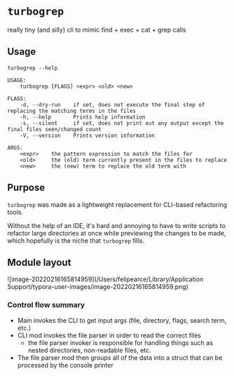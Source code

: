 # `turbogrep`
really tiny (and silly) cli to mimic find + exec + cat + grep calls

## Usage
```
turbogrep --help

USAGE:
    turbogrep [FLAGS] <expr> <old> <new>

FLAGS:
    -d, --dry-run    if set, does not execute the final step of replacing the matching terms in the files
    -h, --help       Prints help information
    -s, --silent     if set, does not print out any output except the final files seen/changed count
    -V, --version    Prints version information

ARGS:
    <expr>    the pattern expression to match the files for
    <old>     the (old) term currently present in the files to replace
    <new>     the (new) term to replace the old term with
```

## Purpose
`turbogrep` was made as a lightweight replacement for CLI-based refactoring tools.

Without the help of an IDE, it's hard and annoying to have to write scripts to refactor large directories at once while previewing the changes to be made,
which hopefully is the niche that `turbogrep` fills.



## Module layout

![image-20220216165814959](/Users/felipearce/Library/Application Support/typora-user-images/image-20220216165814959.png)



### Control flow summary 

- Main invokes the CLI to get input args (file, directory, flags, search term, etc.)
- CLI mod invokes the file parser in order to read the correct files 
  - the file parser invoker is responsible for handling things such as nested directories, non-readable files, etc.
- The file parser mod then groups all of the data into a struct that can be processed by the console printer